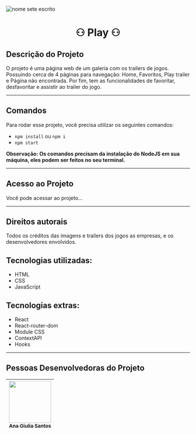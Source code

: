 ![nome sete escrito](https://github.com/anagiulias/CineTag/assets/115855530/567d5bea-8b95-418f-ad51-ba67f4b934b0)

# <h1 align="center"> ⚇ Play ⚇ </h1>

## Descrição do Projeto
O projeto é uma página web de um galeria com os trailers de jogos. Possuindo cerca de 4 páginas para navegação: Home, Favoritos, Play trailer e Página não encontrada. Por fim, tem as funcionalidades de favoritar, desfavoritar e assistir ao trailer do jogo.

---

## Comandos
Para rodar esse projeto, você precisa utilizar os seguintes comandos:

- `npm install` ou `npm i` </br>
- `npm start`

**Observação: Os comandos precisam da instalação do NodeJS em sua máquina, eles podem ser feitos no seu terminal.**

---

## Acesso ao Projeto
Você pode acessar ao projeto...

---

## Direitos autorais
Todos os créditos das imagens e trailers dos jogos as empresas, e os desenvolvedores envolvidos.

## Tecnologias utilizadas:
* HTML
* CSS
* JavaScript

## Tecnologias extras:
* React
* React-router-dom
* Module CSS
* ContextAPI
* Hooks

---

## Pessoas Desenvolvedoras do Projeto
| [<img src="https://avatars.githubusercontent.com/u/115855530?v=4" width=115><br><sub>Ana Giulia Santos</sub>](https://github.com/anagiulias)
| :---: |
